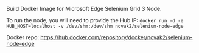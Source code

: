 Build Docker Image for Microsoft Edge Selenium Grid 3 Node.

To run the node, you will need to provide the Hub IP:
`
docker run -d -e HUB_HOST=localhost -v /dev/shm:/dev/shm novak2/selenium-node-edge
`

Docker repo: https://hub.docker.com/repository/docker/novak2/selenium-node-edge

